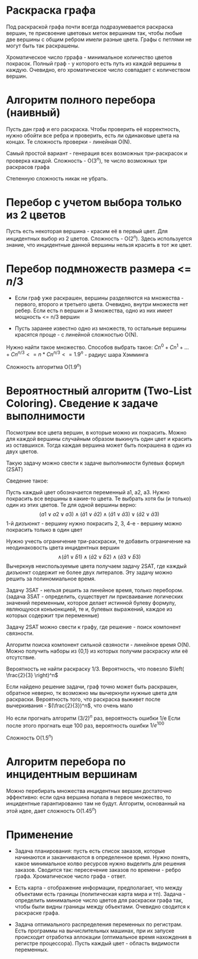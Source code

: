 # Раскраска графа 

Под раскраской графа почти всегда подразумевается раскраска вершин, те присвоение цветовых меток вершинам так, чтобы любые две вершины с общим ребром имели разные цвета. Графы с петлями не могут быть так раскрашены.

Хроматическое число гррафа - минимальное количество цветов покрасок. 
Полный граф - у которого есть путь из каждой вершины в каждую. Очевидно, его хроматическое число совпадает с количеством вершин.

# Алгоритм полного перебора (наивный)

Пусть дан граф и его раскраска. Чтобы проверить её корректность, нужно обойти все ребра и проверить, есть ли одинаковые цвета на концах. 
Те сложность проверки - линейная O(N). 

Самый простой вариант - генерация всех возможных три-раскрасок и проверка каждой. Сложность - O($3^n$), те число возможных три раскрасов графа

Степенную сложность никак не убрать. 
# Перебор с учетом выбора только из 2 цветов

Пусть есть некоторая вершина - красим её в первый цвет. Для инцидентных выбор из 2 цветов. Сложность - O($2^n$). Здесь используется знание, что инцидентные данной вершины нельзя красить в тот же цвет. 
# Перебор подмножеств размера <= $n/3$

- Если граф уже раскрашен, вершины разделяются на множества - первого, второго и третьего цвета. Очевидно, внутри множеств нет ребер. Если есть n вершин и 3 множества, одно из них имеет мощность <= n/3 вершин

- Пусть заранее известно одно из множеств, то остальные вершины красятся проще - с линейной сложностью O(N).

Нужно найти такое множество. Способов выбрать такое:
$Cn^0+Cn^1+...+Cn^{n/3}<=n*Cn^{n/3}<=1.9^n$ - радиус шара Хэмминга

Сложность алгоритма O($1.9^n$)

# Вероятностный алгоритм (Two-List Coloring). Сведение к задаче выполнимости

Посмотрим все цвета вершин, в которые можно их покрасить. Можно для каждой вершины случайным образом выкинуть один цвет и красить из оставшихся. Тогда каждая вершина может быть покрашена в один из двух цветов. 

Такую задачу можно свести к задаче выполнимости булевых формул (2SAT)

Сведение такое:

Пусть каждый цвет обозначается переменный a1, a2, a3. Нужно покрасить все вершины в какие-то цвета. Те выбрать хотя бы (и только) один из этих цветов. Те для одной вершины верно:
$$(a1∨a2∨a3)\land(\bar a1∨\bar a2)∧(\bar a1∨\bar a3)∨(\bar a2∨\bar a3)$$
1-й дизъюнкт - вершину нужно покрасить
2, 3, 4-е - вершину можно покрасить только в один цвет

Нужно учесть ограничение три-раскраски, те добавить ограничение на неодинаковость цвета инцидентных вершин
$$∧(\bar a1∨\bar b1)∧(\bar a2∨\bar b2)∧(\bar a3∨\bar b3)$$
Вычеркнув неиспользуемые цвета получаем задачу 2SAT, где каждый дизъюнкт содержит не более двух литералов. Эту задачу можно решить за полиномиальное время.

Задачу 3SAT - нельзя решить за линейное время, только перебором. 
(задача 3SAT - определить, существует ли присваивание логических значений переменным, которое делает истинной булеву формулу, являющуюся конъюнкцией, те и, булевых выражений, каждое из которых содержит три переменные)

Задачу 2SAT можно свести к графу, где решение - поиск компонент связности.

Алгоритм поиска компонент сильной свзяности - линейное время O(N). Можно получить наборы из {0,1} из которых получим раскраску или её отсутствие. 

Вероятность не найти раскраску $1/3$. Вероятность, что повезло $\left( \frac{2}{3} \right)^n$

Если найдено решение задачи, граф точно может быть раскрашен, обратное неверно, тк возможно мы вычеркнули нужные цвета для раскраски. Вероятность того, что раскраска выживет после вычеркивания - $(\frac{2}{3})^n$, что очень мало 

Но если прогнать алгоритм $(3/2)^n$ раз, вероятность ошибки 1/e
Если после этого прогнать еще 100 раз, вероятность ошибки $1/e^{100}$

Сложность O($1.5^n$)

# Алгоритм перебора по инцидентным вершинам

Можно перебирать множества инцидентных вершин достаточно эффективно: если одна вершина попала в первое множество, то инцидентные гарантированно там не будут. Алгоритм, основанный на этой идее, дает сложность O($1.45^n$)
# Применение

- Задача планирования: пусть есть список заказов, которые начинаются и заканчиваются в определенное время. Нужно понять, какое минимальное колво ресурсов нужно выделить для решения заказов. Сводится так: пересечение заказов по времени - ребро графа. Хроматическое число графа - ответ.

- Есть карта - отображение информации, предполагает, что между объектами есть границы (политическая карта мира и тп). Задача - определить минимальное число цветов для раскраски графа так, чтобы были видны границы между объектами. Очевидно сводится к раскраске графа.

- Задача оптимального распределения переменных по регистрам. Есть программы на вычислительных машинах, при их запуске происходит отработка аллокации (оптимальное время нахождения в регистре процессора). Пусть каждый цвет - область видимости переменных.
